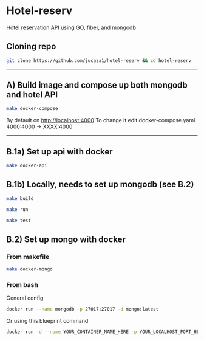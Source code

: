 # Hotel-reserv
Hotel reservation API using GO, fiber, and mongodb

## Cloning repo
```bash
git clone https://github.com/jucaza1/hotel-reserv && cd hotel-reserv
```

---

## A) Build image and compose up both mongodb and hotel API
```bash
make docker-compose
```
By default on [http://localhost:4000](http://localhost:4000)
To change it edit docker-compose.yaml 4000:4000 -> XXXX:4000

---
## B.1a) Set up api with docker
```bash
make docker-api
```
## B.1b) Locally, needs to set up mongodb (see B.2)
```bash
make build

make run

make test
```
## B.2) Set up mongo with docker
### From makefile
```bash
make docker-mongo
```
### From bash
General config
```bash
docker run --name mongodb -p 27017:27017 -d mongo:latest
```
Or using this blueprint command
```bash
docker run -d --name YOUR_CONTAINER_NAME_HERE -p YOUR_LOCALHOST_PORT_HERE:27017 -e MONGO_INITDB_ROOT_USERNAME=YOUR_USERNAME_HERE -e MONGO_INITDB_ROOT_PASSWORD=YOUR_PASSWORD_HERE mongo
```
